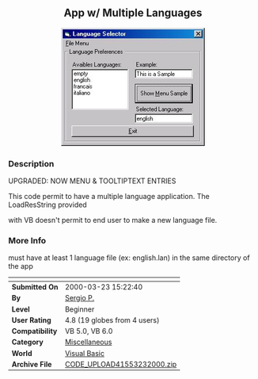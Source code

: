 ﻿<div align="center">

## App w/ Multiple Languages

<img src="PIC2000323930516671.jpg">
</div>

### Description

UPGRADED: NOW MENU & TOOLTIPTEXT ENTRIES

This code permit to have a multiple language application. The LoadResString provided

with VB doesn't permit to end user to make a new language file.
 
### More Info
 
must have at least 1 language file (ex: english.lan) in the same directory of the app


<span>             |<span>
---                |---
**Submitted On**   |2000-03-23 15:22:40
**By**             |[Sergio P\.](https://github.com/Planet-Source-Code/PSCIndex/blob/master/ByAuthor/sergio-p.md)
**Level**          |Beginner
**User Rating**    |4.8 (19 globes from 4 users)
**Compatibility**  |VB 5\.0, VB 6\.0
**Category**       |[Miscellaneous](https://github.com/Planet-Source-Code/PSCIndex/blob/master/ByCategory/miscellaneous__1-1.md)
**World**          |[Visual Basic](https://github.com/Planet-Source-Code/PSCIndex/blob/master/ByWorld/visual-basic.md)
**Archive File**   |[CODE\_UPLOAD41553232000\.zip](https://github.com/Planet-Source-Code/sergio-p-app-w-multiple-languages__1-5443/archive/master.zip)








